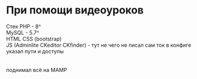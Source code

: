 # При помощи видеоуроков

Стек 
PHP - 8^ <br>
MySQL - 5.7^ <br>
HTML CSS (bootstrap) <br>
JS (Adminlite CKeditor CKfinder) - тут не чего не писал сам ток в конфиге указал пути и доступы <br>
<br><br>
поднимал всё на MAMP<br>

